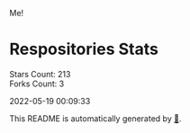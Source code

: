 Me!

# Respositories Stats
Stars Count: 213  
Forks Count: 3

2022-05-19 00:09:33  

This README is automatically generated by [🐰](https://github.com/rnitta/rnitta).
